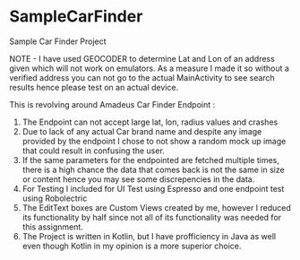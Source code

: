 # SampleCarFinder
Sample Car Finder Project

NOTE - I have used GEOCODER to determine Lat and Lon of an address given which will not work on emulators. As a measure I made it so without a verified address you can not go to the actual MainActivity to see search results hence please test on an actual device.

This is revolving around Amadeus Car Finder Endpoint :

1. The Endpoint can not accept large lat, lon, radius values and crashes
2. Due to lack of any actual Car brand name and despite any image provided by the endpoint I chose to not show a random mock up image 
that could result in confusing the user.
3. If the same parameters for the endpointed are fetched multiple times, there is a high chance the data that comes back is not the same in size or content
hence you may see some discrepencies in the data.
4. For Testing I included for UI Test using Espresso and one endpoint test using Robolectric
5. The EditText boxes are Custom Views created by me, however I reduced its functionality by half since not all of its functionality was needed 
for this assignment.
6. The Project is written in Kotlin, but I have profficiency in Java as well even though Kotlin in my opinion is a more superior choice.

